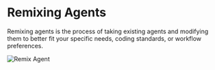 # Remixing Agents

Remixing agents is the process of taking existing agents and modifying them to better fit your specific needs, coding standards, or workflow preferences.

![Remix Agent](/img/custom-agent.png)

